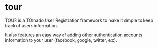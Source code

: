 tour
====

TOUR is a TOrnado User Registration framework to make it simple to keep track of users information.

It also features an easy way of adding other authentication accounts information to your user (facebook, google, twitter, etc).
